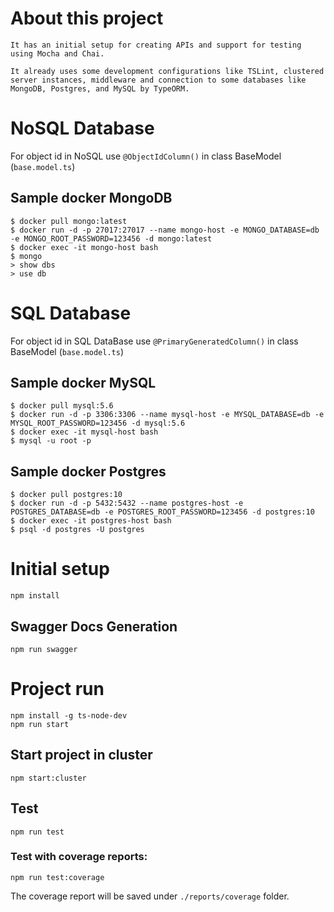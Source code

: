 # About this project

```It has an initial setup for creating APIs and support for testing using Mocha and Chai.```

```It already uses some development configurations like TSLint, clustered server instances, middleware and connection to some databases like MongoDB, Postgres, and MySQL by TypeORM.```

# NoSQL Database
For object id in NoSQL use ```@ObjectIdColumn()``` in class BaseModel (```base.model.ts```)
## Sample docker MongoDB
```
$ docker pull mongo:latest
$ docker run -d -p 27017:27017 --name mongo-host -e MONGO_DATABASE=db -e MONGO_ROOT_PASSWORD=123456 -d mongo:latest
$ docker exec -it mongo-host bash
$ mongo
> show dbs
> use db
```

# SQL Database
For object id in SQL DataBase use ```@PrimaryGeneratedColumn()``` in class BaseModel (```base.model.ts```)
## Sample docker MySQL
```
$ docker pull mysql:5.6
$ docker run -d -p 3306:3306 --name mysql-host -e MYSQL_DATABASE=db -e MYSQL_ROOT_PASSWORD=123456 -d mysql:5.6
$ docker exec -it mysql-host bash
$ mysql -u root -p
```
## Sample docker Postgres
```
$ docker pull postgres:10
$ docker run -d -p 5432:5432 --name postgres-host -e POSTGRES_DATABASE=db -e POSTGRES_ROOT_PASSWORD=123456 -d postgres:10
$ docker exec -it postgres-host bash
$ psql -d postgres -U postgres 
```

# Initial setup
```
npm install
```
## Swagger Docs Generation
```
npm run swagger
```
# Project run
```
npm install -g ts-node-dev
npm run start
```
## Start project in cluster
```
npm start:cluster
```
## Test
```
npm run test
```
### Test with coverage reports:
```
npm run test:coverage
```
The coverage report will be saved under ```./reports/coverage``` folder.

